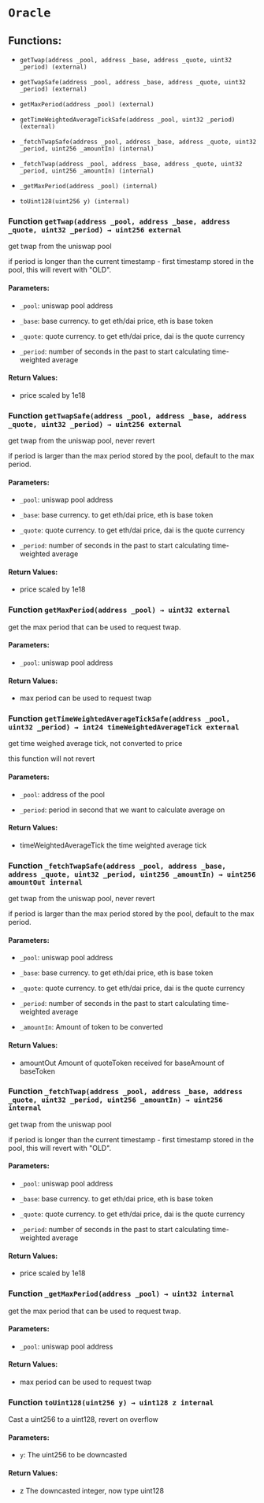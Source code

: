 # `Oracle`

## Functions:

- `getTwap(address _pool, address _base, address _quote, uint32 _period) (external)`

- `getTwapSafe(address _pool, address _base, address _quote, uint32 _period) (external)`

- `getMaxPeriod(address _pool) (external)`

- `getTimeWeightedAverageTickSafe(address _pool, uint32 _period) (external)`

- `_fetchTwapSafe(address _pool, address _base, address _quote, uint32 _period, uint256 _amountIn) (internal)`

- `_fetchTwap(address _pool, address _base, address _quote, uint32 _period, uint256 _amountIn) (internal)`

- `_getMaxPeriod(address _pool) (internal)`

- `toUint128(uint256 y) (internal)`

### Function `getTwap(address _pool, address _base, address _quote, uint32 _period) → uint256 external`

get twap from the uniswap pool

if period is longer than the current timestamp - first timestamp stored in the pool, this will revert with "OLD".

#### Parameters:

- `_pool`: uniswap pool address

- `_base`: base currency. to get eth/dai price, eth is base token

- `_quote`: quote currency. to get eth/dai price, dai is the quote currency

- `_period`: number of seconds in the past to start calculating time-weighted average

#### Return Values:

- price scaled by 1e18

### Function `getTwapSafe(address _pool, address _base, address _quote, uint32 _period) → uint256 external`

get twap from the uniswap pool, never revert

if period is larger than the max period stored by the pool, default to the max period.

#### Parameters:

- `_pool`: uniswap pool address

- `_base`: base currency. to get eth/dai price, eth is base token

- `_quote`: quote currency. to get eth/dai price, dai is the quote currency

- `_period`: number of seconds in the past to start calculating time-weighted average

#### Return Values:

- price scaled by 1e18

### Function `getMaxPeriod(address _pool) → uint32 external`

get the max period that can be used to request twap.

#### Parameters:

- `_pool`: uniswap pool address

#### Return Values:

- max period can be used to request twap

### Function `getTimeWeightedAverageTickSafe(address _pool, uint32 _period) → int24 timeWeightedAverageTick external`

get time weighed average tick, not converted to price

this function will not revert

#### Parameters:

- `_pool`: address of the pool

- `_period`: period in second that we want to calculate average on

#### Return Values:

- timeWeightedAverageTick the time weighted average tick

### Function `_fetchTwapSafe(address _pool, address _base, address _quote, uint32 _period, uint256 _amountIn) → uint256 amountOut internal`

get twap from the uniswap pool, never revert

if period is larger than the max period stored by the pool, default to the max period.

#### Parameters:

- `_pool`: uniswap pool address

- `_base`: base currency. to get eth/dai price, eth is base token

- `_quote`: quote currency. to get eth/dai price, dai is the quote currency

- `_period`: number of seconds in the past to start calculating time-weighted average

- `_amountIn`: Amount of token to be converted

#### Return Values:

- amountOut Amount of quoteToken received for baseAmount of baseToken

### Function `_fetchTwap(address _pool, address _base, address _quote, uint32 _period, uint256 _amountIn) → uint256 internal`

get twap from the uniswap pool

if period is longer than the current timestamp - first timestamp stored in the pool, this will revert with "OLD".

#### Parameters:

- `_pool`: uniswap pool address

- `_base`: base currency. to get eth/dai price, eth is base token

- `_quote`: quote currency. to get eth/dai price, dai is the quote currency

- `_period`: number of seconds in the past to start calculating time-weighted average

#### Return Values:

- price scaled by 1e18

### Function `_getMaxPeriod(address _pool) → uint32 internal`

get the max period that can be used to request twap.

#### Parameters:

- `_pool`: uniswap pool address

#### Return Values:

- max period can be used to request twap

### Function `toUint128(uint256 y) → uint128 z internal`

Cast a uint256 to a uint128, revert on overflow

#### Parameters:

- `y`: The uint256 to be downcasted

#### Return Values:

- z The downcasted integer, now type uint128
